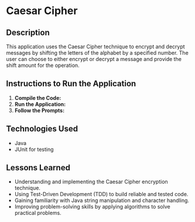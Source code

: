 # Caesar Cipher

## Description

This application uses the Caesar Cipher technique to encrypt and decrypt messages by shifting the letters of the alphabet by a specified number. The user can choose to either encrypt or decrypt a message and provide the shift amount for the operation.

## Instructions to Run the Application

1. **Compile the Code:**
2. **Run the Application:**
3. **Follow the Prompts:**
   
## Technologies Used
- Java
- JUnit for testing

## Lessons Learned

- Understanding and implementing the Caesar Cipher encryption technique.
- Using Test-Driven Development (TDD) to build reliable and tested code.
- Gaining familiarity with Java string manipulation and character handling.
- Improving problem-solving skills by applying algorithms to solve practical problems.
